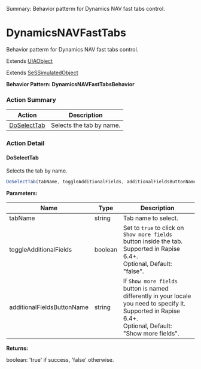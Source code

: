 Summary: Behavior patterm for Dynamics NAV fast tabs control.

# DynamicsNAVFastTabs

Behavior patterm for Dynamics NAV fast tabs control.
 
Extends [UIAObject](UIAObject.md)

Extends [SeSSimulatedObject](SeSSimulatedObject.md)





**Behavior Pattern: DynamicsNAVFastTabsBehavior**


<!-- ============================== property summary ========================== -->

	
<!-- ============================== action summary ========================== -->



### Action Summary

|  **Action** | **Description** | 
| ----------- | --------------- |
|	[DoSelectTab](#doselecttab) | Selects the tab by name. |




<!-- ============================== property detail ========================== -->
	
	
<!-- ============================== action detail ========================== -->
	
### Action Detail
		
<a name="DoSelectTab"></a>    
#### DoSelectTab

Selects the tab by name.

```javascript
DoSelectTab(tabName, toggleAdditionalFields, additionalFieldsButtonName) 
```


**Parameters:**

|	**Name** | **Type** | **Description** |
| ---------- | -------- | --------------- |
| tabName | string |	Tab name to select. |
| toggleAdditionalFields | boolean |	Set to `true` to click on `Show more fields` button inside the tab. Supported in Rapise 6.4+.<br>Optional, Default: "false". |
| additionalFieldsButtonName | string |	If `Show more fields` button is named differently in your locale you need to specify it. Supported in Rapise 6.4+.<br>Optional, Default: "Show more fields". |




**Returns:**

boolean: 'true' if success, 'false' otherwise.



<a name="see.also.dynamicsnavfasttabs.doselecttab"></a>

	

